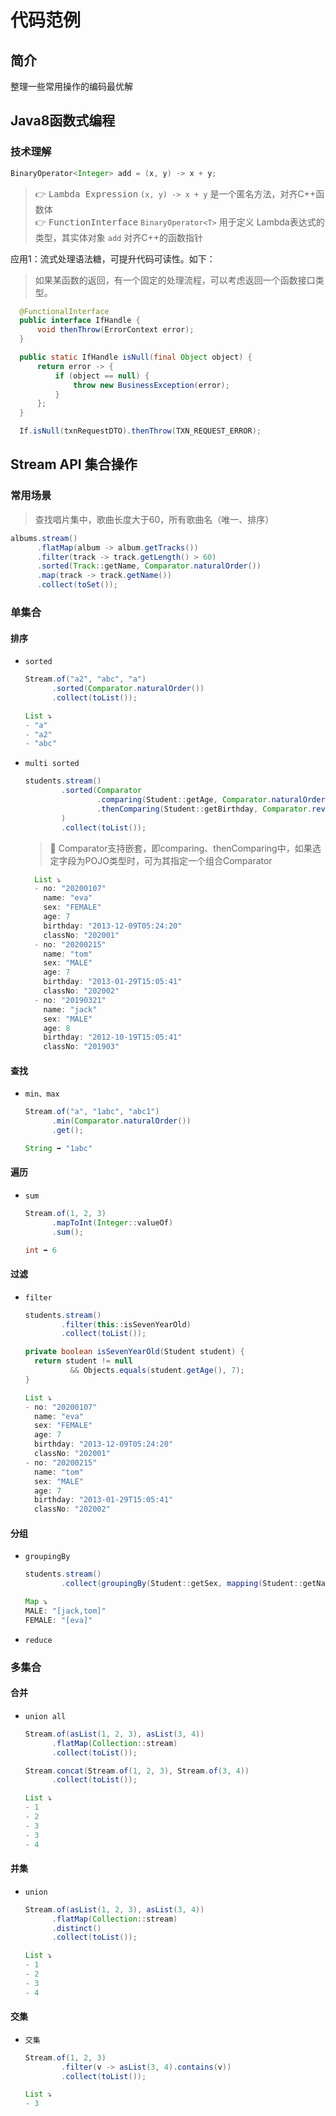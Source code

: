 # 代码范例

## 简介

整理一些常用操作的编码最优解

## Java8函数式编程

### 技术理解

  ``` java
  BinaryOperator<Integer> add = (x, y) -> x + y;
  ```
> 👉  <kbd>Lambda Expression</kbd> ` (x, y) -> x + y ` 是一个匿名方法，对齐C++函数体  
> 👉  <kbd>FunctionInterface</kbd> ` BinaryOperator<T> ` 用于定义 Lambda表达式的类型，其实体对象 ` add ` 对齐C++的函数指针  

  应用1：流式处理语法糖，可提升代码可读性。如下：  

> 如果某函数的返回，有一个固定的处理流程，可以考虑返回一个函数接口类型。
  ``` java
    @FunctionalInterface
    public interface IfHandle {
        void thenThrow(ErrorContext error);
    }
  ```

  ``` java
    public static IfHandle isNull(final Object object) {
        return error -> {
            if (object == null) {
                throw new BusinessException(error);
            }
        };
    }
  ```

  ``` java
    If.isNull(txnRequestDTO).thenThrow(TXN_REQUEST_ERROR);
  ```

## Stream API 集合操作

### 常用场景

> 查找唱片集中，歌曲长度大于60，所有歌曲名（唯一、排序）

  ``` java
  albums.stream()
        .flatMap(album -> album.getTracks())
        .filter(track -> track.getLength() > 60)
        .sorted(Track::getName, Comparator.naturalOrder())
        .map(track -> track.getName())
        .collect(toSet());
  ```

### 单集合

#### 排序

- `sorted`
  ``` java
  Stream.of("a2", "abc", "a")
        .sorted(Comparator.naturalOrder())
        .collect(toList());
  ```

  ``` java
  List ⤵️ 
  - "a"
  - "a2"
  - "abc"
  ```

- `multi sorted`
  ``` java
  students.stream()
          .sorted(Comparator
                  .comparing(Student::getAge, Comparator.naturalOrder())
                  .thenComparing(Student::getBirthday, Comparator.reverseOrder())
          )
          .collect(toList());
  ```
  > 💖 Comparator支持嵌套，即comparing、thenComparing中，如果选定字段为POJO类型时，可为其指定一个组合Comparator

  ``` java
    List ⤵️
    - no: "20200107"
      name: "eva"
      sex: "FEMALE"
      age: 7
      birthday: "2013-12-09T05:24:20"
      classNo: "202001"
    - no: "20200215"
      name: "tom"
      sex: "MALE"
      age: 7
      birthday: "2013-01-29T15:05:41"
      classNo: "202002"
    - no: "20190321"
      name: "jack"
      sex: "MALE"
      age: 8
      birthday: "2012-10-19T15:05:41"
      classNo: "201903"
  ```

#### 查找

- `min、max`
  ``` java
  Stream.of("a", "1abc", "abc1")
        .min(Comparator.naturalOrder())
        .get();
  ```
  ``` java
  String ➡️ "1abc"
  ```

#### 遍历

- `sum`
  ``` java
  Stream.of(1, 2, 3)
        .mapToInt(Integer::valueOf)
        .sum();
  ```
  ``` java
  int ➡️ 6
  ```
 
#### 过滤

- `filter`
  ``` java
  students.stream()
          .filter(this::isSevenYearOld)
          .collect(toList());
  
  private boolean isSevenYearOld(Student student) {
    return student != null 
            && Objects.equals(student.getAge(), 7);
  }
  ```
  ``` java
  List ⤵️
  - no: "20200107"
    name: "eva"
    sex: "FEMALE"
    age: 7
    birthday: "2013-12-09T05:24:20"
    classNo: "202001"
  - no: "20200215"
    name: "tom"
    sex: "MALE"
    age: 7
    birthday: "2013-01-29T15:05:41"
    classNo: "202002"
  ```

#### 分组

- `groupingBy`
  ``` java
  students.stream()
          .collect(groupingBy(Student::getSex, mapping(Student::getName, joining(",", "[", "]"))));
  ```
  ``` java
  Map ⤵️
  MALE: "[jack,tom]"
  FEMALE: "[eva]"
  ```

- `reduce`

### 多集合

#### 合并

- `union all`
  ``` java
  Stream.of(asList(1, 2, 3), asList(3, 4))
        .flatMap(Collection::stream)
        .collect(toList());
  ```
  ``` java
  Stream.concat(Stream.of(1, 2, 3), Stream.of(3, 4))
        .collect(toList());
  ```  
  ``` java
  List ⤵️
  - 1
  - 2
  - 3
  - 3
  - 4
  ```

#### 并集

- `union`
  ``` java
  Stream.of(asList(1, 2, 3), asList(3, 4))
        .flatMap(Collection::stream)
        .distinct()
        .collect(toList());
  ```
  ``` java
  List ⤵️
  - 1
  - 2
  - 3
  - 4
  ```

#### 交集

- `交集`
  ``` java
  Stream.of(1, 2, 3)
          .filter(v -> asList(3, 4).contains(v))
          .collect(toList());
  ```
  ``` java
  List ⤵️
  - 3
  ```

